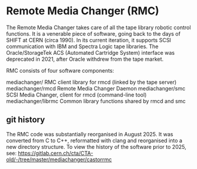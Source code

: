 # Remote Media Changer (RMC)

The Remote Media Changer takes care of all the tape library robotic control
functions. It is a venerable piece of software, going back to the days of SHIFT
at CERN (circa 1990). In its current iteration, it supports SCSI communication
with IBM and Spectra Logic tape libraries. The Oracle/StorageTek ACS (Automated
Cartridge System) interface was deprecated in 2021, after Oracle withdrew from
the tape market.

RMC consists of four software components:

mediachanger/          RMC client library for rmcd (linked by the tape server)
mediachanger/rmcd      Remote Media Changer Daemon
mediachanger/smc       SCSI Media Changer, client for rmcd (command-line tool)
mediachanger/librmc    Common library functions shared by rmcd and smc

## git history

The RMC code was substantially reorganised in August 2025. It was converted from
C to C++, reformatted with clang and reorganised into a new directory structure.
To view the history of the software prior to 2025, see:
https://gitlab.cern.ch/cta/CTA-old/-/tree/master/mediachanger/castorrmc
